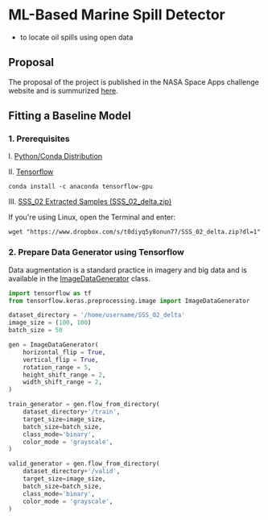 # ML-Based Marine Spill Detector
- to locate oil spills using open data

## Proposal 

The proposal of the project is published in the NASA Space Apps challenge website and is summurized [here](Proposal.md).


## Fitting a Baseline Model

### 1. Prerequisites
I. [Python/Conda Distribution](https://docs.conda.io/en/latest/miniconda.html)
    
II. [Tensorflow](https://docs.anaconda.com/anaconda/user-guide/tasks/tensorflow/)
```
conda install -c anaconda tensorflow-gpu
```

III. [SSS_02 Extracted Samples (SSS_02_delta.zip)](/data)

If you're using Linux, open the Terminal and enter:
 ```terminal
 wget "https://www.dropbox.com/s/t0diyq5y8onun77/SSS_02_delta.zip?dl=1"
 ```

### 2. Prepare Data Generator using Tensorflow

Data augmentation is a standard practice in imagery and big data and is available in the [ImageDataGenerator](https://www.tensorflow.org/api_docs/python/tf/keras/preprocessing/image/ImageDataGenerator) class.


```Python
import tensorflow as tf
from tensorflow.keras.preprocessing.image import ImageDataGenerator

dataset_directory = '/home/username/SSS_02_delta'
image_size = (100, 100)
batch_size = 50

gen = ImageDataGenerator(
    horizontal_flip = True,
    vertical_flip = True,
    rotation_range = 5,
    height_shift_range = 2,
    width_shift_range = 2,
)

train_generator = gen.flow_from_directory(
    dataset_directory+'/train',
    target_size=image_size,
    batch_size=batch_size,
    class_mode='binary',
    color_mode = 'grayscale',
)

valid_generator = gen.flow_from_directory(
    dataset_directory+'/valid',
    target_size=image_size,
    batch_size=batch_size,
    class_mode='binary',
    color_mode = 'grayscale',
)
```




